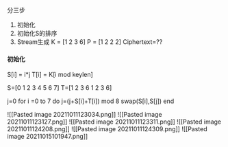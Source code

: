 分三步
1. 初始化
2. 初始化S的排序
3. Stream生成
K = [1 2 3 6]
P = [1 2 2 2]
Ciphertext=??

#### 初始化
S[i] = i*j
T[i] = K[i mod keylen] 

S=[0 1 2 3 4 5 6 7]
T=[1 2 3 6 1 2 3 6]

j=0
for i =0 to 7 do
	j=(j+S[i]+T[i]) mod 8
	swap(S[i],S[j])
end

![[Pasted image 20211011123034.png]]
![[Pasted image 20211011123127.png]]
![[Pasted image 20211011123311.png]]
![[Pasted image 20211011124208.png]]
![[Pasted image 20211011124309.png]]
![[Pasted image 20211015101947.png]]